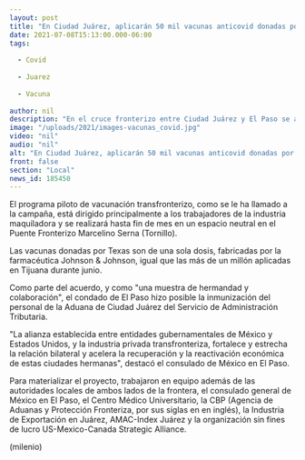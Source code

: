 ```yaml
---
layout: post
title: "En Ciudad Juárez, aplicarán 50 mil vacunas anticovid donadas por Texas"
date: 2021-07-08T15:13:00.000-06:00
tags:
  
  - Covid
  
  - Juarez
  
  - Vacuna
  
author: nil
description: "En el cruce fronterizo entre Ciudad Juárez y El Paso se aplicarán, a partir de hoy, hasta 50 mil vacunas contra covid-19, informó el consulado general de México en dicha ciudad al sur de Texas. "
image: "/uploads/2021/images-vacunas_covid.jpg"
video: "nil"
audio: "nil"
alt: "En Ciudad Juárez, aplicarán 50 mil vacunas anticovid donadas por Texas"
front: false
section: "Local"
news_id: 185450
---
```


El programa piloto de vacunación transfronterizo, como se le ha llamado a la campaña, está dirigido principalmente a los trabajadores de la industria maquiladora y se realizará hasta fin de mes en un espacio neutral en el Puente Fronterizo Marcelino Serna (Tornillo).

Las vacunas donadas por Texas son de una sola dosis, fabricadas por la farmacéutica Johnson & Johnson, igual que las más de un millón aplicadas en Tijuana durante junio.

Como parte del acuerdo, y como "una muestra de hermandad y colaboración", el condado de El Paso hizo posible la inmunización del personal de la Aduana de Ciudad Juárez del Servicio de Administración Tributaria. 

"La alianza establecida entre entidades gubernamentales de México y Estados Unidos, y la industria privada transfronteriza, fortalece y estrecha la relación bilateral y acelera la recuperación y la reactivación económica de estas ciudades hermanas", destacó el consulado de México en El Paso. 

Para materializar el proyecto, trabajaron en equipo además de las autoridades locales de ambos lados de la frontera, el consulado general de México en El Paso, el Centro Médico Universitario, la CBP (Agencia de Aduanas y Protección Fronteriza, por sus siglas en en inglés), la Industria de Exportación en Juárez, AMAC-Index Juárez y la organización sin fines de lucro US-Mexico-Canada Strategic Alliance. 

(milenio) 